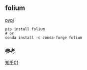 ## folium
[pypi](https://pypi.org/project/folium/) 

```
pip install folium
# or
conda install -c conda-forge folium
```

### 参考  
[知乎01](https://www.zhihu.com/question/33783546/answer/775946401)